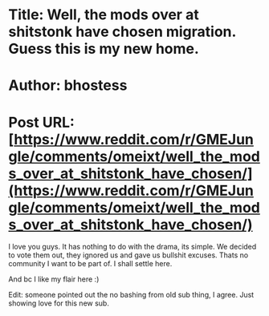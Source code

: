 # Title: Well, the mods over at shitstonk have chosen migration. Guess this is my new home.
# Author: bhostess
# Post URL: [https://www.reddit.com/r/GMEJungle/comments/omeixt/well_the_mods_over_at_shitstonk_have_chosen/](https://www.reddit.com/r/GMEJungle/comments/omeixt/well_the_mods_over_at_shitstonk_have_chosen/)


I love you guys. It has nothing to do with the drama, its simple. We decided to vote them out, they ignored us and gave us bullshit excuses. Thats no community I want to be part of. I shall settle here. 

And bc I like my flair here :)

Edit: someone pointed out the no bashing from old sub thing, I agree. Just showing love for this new sub.